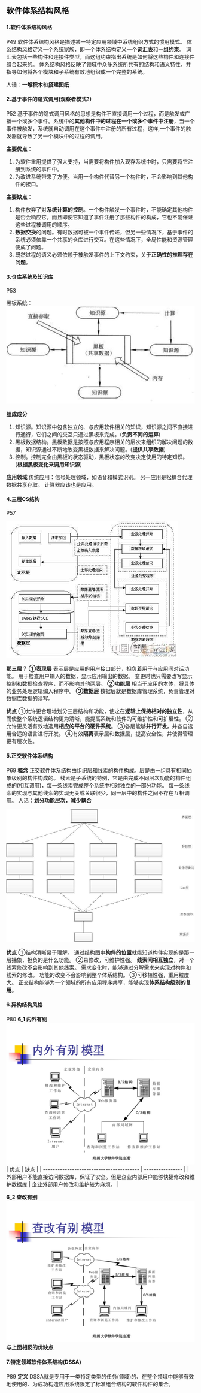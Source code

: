 ## 软件体系结构风格

#### 1.软件体系结构风格
P49
软件体系结构风格是描述某一特定应用领域中系统组织方式的惯用模式。
体系结构风格定义一个系统家族，即一个体系结构定义一个**词汇表**和**一组约束**。
词汇表包括一些构件和连接件类型，而这组约束指出系统是如何将这些构件和连接件组合起来的。
体系结构风格反映了领域中众多系统所共有的结构和语义特性，并指导如何将各个模块和子系统有效地组织成一个完整的系统。

人话：**一堆积木**和**搭建图纸**

#### 2.基于事件的隐式调用(观察者模式?)
P52
基于事件的隐式调用风格的思想是构件不直接调用一个过程，而是触发或广播一个或多个事件。系统中的**其他构件中的过程在一个或多个事件中注册**，当一个事件被触发，系统就自动调用在这个事件中注册的所有过程，这样,一个事件的触发器就导致了另一个模块中的过程的调用。

**主要优点：**
1. 为软件重用提供了强大支持，当需要将构件加入现存系统中时，只需要将它注册到系统的事件中。
2. 为改进系统带来了方便。当用一个构件代替另一个构件时，不会影响到其他构件的接口。

**主要缺点：**
1. 构件放弃了对**系统计算的控制**。一个构件触发一个事件时，不能确定其他构件是否会响应它。而且即使它知道了事件注册了那些构件的构成，它也不能保证这些过程被调用的顺序。
2. **数据交换**的问题。有时数据可被一个事件传递，但另一些情况下，基于事件的系统必须依靠一个共享的仓库进行交互。在这些情况下，全局性能和资源管理便成了问题。
3. 既然过程的语义必须依赖于被触发事件的上下文约束，关于**正确性的推理存在问题**。


#### 3.仓库系统及知识库
P53

黑板系统：
![黑板系统](softwareArchitecture/blackBoardSystem.jpeg)

**组成成分**
1. 知识源。知识源中包含独立的、与应用软件相关的知识，知识源之间不直接进行通行，它们之间的交互只通过黑板来完成。(**负责不同的运算**)
2. 黑板数据结构。黑板数据是按照与应用程序相关的层次来组织的解决问题的数据，知识源通过不断地改变黑板数据来解决问题。(**提供共享数据**)
3. 控制。控制完全由黑板的状态驱动，黑板状态的改变决定使用的特定知识。(**根据黑板变化来调用知识源**)

**应用领域**
传统应用：信号处理领域，如语音和模式识别。
另一应用是松耦合代理数据共享存取。
计算器应该也是应用。

#### 4.三层CS结构
P57

![三层CS架构](softwareArchitecture/threeLayerCS.jpeg)

**那三层？**
**①表现层**
表示层是应用的用户接口部分，担负着用于与应用间对话功能。
用于检查用户输入的数据，显示应用输出的数据。
变更时也只需要改写显示控制和数据检查程序，而不影响其他两层。
**②功能层**
相当于应用的本体，将具体的业务处理逻辑编入程序中。
**③数据层**
数据层就是数据库管理系统，负责管理对数据库数据的读写。

**优点**
①允许更合理地划分三层结构和功能，使之在**逻辑上保持相对的独立性**，从而使整个系统逻辑结构更为清晰，能提高系统和软件的可维护性和可扩展性。
②允许更灵活有效地选用**相应的平台的硬件系统**。
③各层能够**并行开发**，并各自选用合适的语言进行开发。
④有效**隔离**表示层和数据层，提高安全性，并使得管理更有层次性。

#### 5.正交软件体系结构
P69
**概念**
正交软件体系结构由组织层和线索的构件构成。层是由一组具有相同抽象级别的构件构成的。
线索是子系统的特例，它是由完成不同层次功能的构件组成的(相互调用)，每一条线索完成整个系统中相对独立的一部分功能。
每一条线索的实现与其他线索的实现无关或关联很少，同一层中的构件之间不存在互相调用。
人话：**划分功能层次，减少耦合**

![正交体系结构](softwareArchitecture/orthogonalSoftwareArchitecture.jpeg)

**优点**
①结构清晰易于理解。
通过结构图中**构件的位置**就能知道构件实现的是那一层抽象，担负的是什么功能。
②易修改，可维护性强。
**线索间相互独立**，对一个线索修改不会影响到其他线索。
需求变化时，能够通过分解需求来实现对构件和线索的修改。
功能的改变不会影响到整个体系结构。
③可移植性强，重用粒度大。
正交结构能够为一个领域的所有应用程序共享，能够实现**体系结构级别的复用**。

#### 6.异构结构风格
P80
**6_1 内外有别**
![内外有别](softwareArchitecture/inOutDifferent.jpeg)
| 优点                                       | 缺点               |
| ---------------------------------------- | ---------------- |
| 外部用户不能直接访问数据库，保证了安全。但是企业内部用户能够快捷修改和维护数据库 | 企业外部用户修改和维护较为麻烦。 |

**6_2 查改有别**
![查改有别](softwareArchitecture/viewChangeDifferent.jpeg)
**与上面相反的优缺点**

#### 7.特定领域软件体系结构(DSSA)
P89
**定义**
DSSA就是专用于一类特定类型的任务(领域)的、在整个领域中能够有效地使用的、为成功构造应用系统限定了标准组合结构的软件构件的集合。